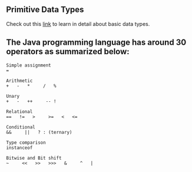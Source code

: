 ## Primitive Data Types
Check out this [link](https://docs.oracle.com/javase/tutorial/java/nutsandbolts/datatypes.html) to learn in detail about basic data types.

## The Java programming language has around 30 operators as summarized below:
```
Simple assignment
=

Arithmetic
+   -   *     /   %

Unary
+   -   ++     -- !

Relational
==   !=   >     >=   <   <=

Conditional
&&     ||   ? : (ternary)

Type comparison
instanceof

Bitwise and Bit shift
~     <<   >>   >>>   &     ^   |
```
